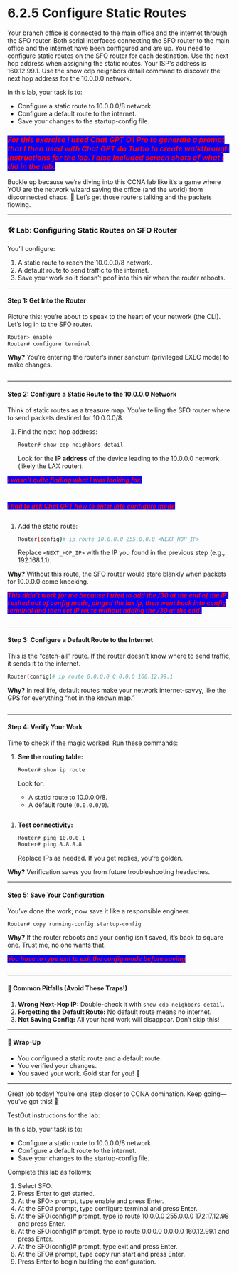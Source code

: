 # 6.2.5 Configure Static Routes

Your branch office is connected to the main office and the internet through the SFO router. Both serial interfaces connecting the SFO router to the main office and the internet have been configured and are up. You need to configure static routes on the SFO router for each destination. Use the next hop address when assigning the static routes. Your ISP's address is 160.12.99.1. Use the show cdp neighbors detail command to discover the next hop address for the 10.0.0.0 network.

In this lab, your task is to:

* Configure a static route to 10.0.0.0/8 network.
* Configure a default route to the internet.
* Save your changes to the startup-config file.

### _<mark style="color:red;background-color:blue;">**For this exercise I used Chat GPT O1 Pro to generate a prompt that I then used with Chat GPT 4o Turbo to create walkthrough instructions for the lab. I also Included screen shots of what I did in the lab.**</mark>_ 

Buckle up because we’re diving into this CCNA lab like it’s a game where YOU are the network wizard saving the office (and the world) from disconnected chaos. 🚀 Let’s get those routers talking and the packets flowing.

***

### 🛠️ Lab: Configuring Static Routes on SFO Router

You’ll configure:

1. A static route to reach the 10.0.0.0/8 network.
2. A default route to send traffic to the internet.
3. Save your work so it doesn’t poof into thin air when the router reboots.

***

#### **Step 1: Get Into the Router**

Picture this: you’re about to speak to the heart of your network (the CLI). Let’s log in to the SFO router.

```bash
Router> enable
Router# configure terminal
```

**Why?** You’re entering the router’s inner sanctum (privileged EXEC mode) to make changes.

<figure><img src="../../.gitbook/assets/image (23) (1) (1).png" alt=""><figcaption></figcaption></figure>

***

#### **Step 2: Configure a Static Route to the 10.0.0.0 Network**

Think of static routes as a treasure map. You’re telling the SFO router where to send packets destined for 10.0.0.0/8.

1.  Find the next-hop address:

    ```bash
    Router# show cdp neighbors detail
    ```

    Look for the **IP address** of the device leading to the 10.0.0.0 network (likely the LAX router).

_<mark style="color:red;background-color:blue;">**I wasn't quite finding what I was looking for:**</mark>_

<figure><img src="../../.gitbook/assets/image (24) (1) (1).png" alt=""><figcaption></figcaption></figure>

<figure><img src="../../.gitbook/assets/image (25) (1) (1).png" alt=""><figcaption></figcaption></figure>

_<mark style="color:red;background-color:blue;">**I had to ask Chat GPT how to enter into configure mode**</mark>_

<figure><img src="../../.gitbook/assets/image (26) (1) (1).png" alt=""><figcaption></figcaption></figure>

1.  Add the static route:

    ```bash
    Router(config)# ip route 10.0.0.0 255.0.0.0 <NEXT_HOP_IP>
    ```

    Replace `<NEXT_HOP_IP>` with the IP you found in the previous step (e.g., 192.168.1.1).

**Why?** Without this route, the SFO router would stare blankly when packets for 10.0.0.0 come knocking.

_<mark style="color:red;background-color:blue;">**This didn't work for me because I tried to add the /30 at the end of the IP. I exited out of config mode, pinged the lax ip, then went back into config terminal and then set IP route without adding the /30 at the end.**</mark>_&#x20;

<figure><img src="../../.gitbook/assets/image (27) (1) (1).png" alt=""><figcaption></figcaption></figure>

***

#### **Step 3: Configure a Default Route to the Internet**

This is the “catch-all” route. If the router doesn’t know where to send traffic, it sends it to the internet.

```bash
Router(config)# ip route 0.0.0.0 0.0.0.0 160.12.99.1
```

**Why?** In real life, default routes make your network internet-savvy, like the GPS for everything “not in the known map.”

<figure><img src="../../.gitbook/assets/image (28) (1).png" alt=""><figcaption></figcaption></figure>

***

#### **Step 4: Verify Your Work**

Time to check if the magic worked. Run these commands:

1.  **See the routing table:**

    ```bash
    Router# show ip route
    ```

    Look for:

    * A static route to 10.0.0.0/8.
    * A default route (`0.0.0.0/0`).

<figure><img src="../../.gitbook/assets/image (29) (1).png" alt=""><figcaption></figcaption></figure>

1.  **Test connectivity:**

    ```bash
    Router# ping 10.0.0.1
    Router# ping 8.8.8.8
    ```

    Replace IPs as needed. If you get replies, you’re golden.

**Why?** Verification saves you from future troubleshooting headaches.

***

#### **Step 5: Save Your Configuration**

You’ve done the work; now save it like a responsible engineer.

```bash
Router# copy running-config startup-config
```

**Why?** If the router reboots and your config isn’t saved, it’s back to square one. Trust me, no one wants that.

_<mark style="color:red;background-color:blue;">**You have to type exit to exit the config mode before saving**</mark>_

<figure><img src="../../.gitbook/assets/image (31) (1).png" alt=""><figcaption></figcaption></figure>

***

#### 📝 **Common Pitfalls (Avoid These Traps!)**

1. **Wrong Next-Hop IP:** Double-check it with `show cdp neighbors detail`.
2. **Forgetting the Default Route:** No default route means no internet.
3. **Not Saving Config:** All your hard work will disappear. Don’t skip this!

***

#### 🎉 **Wrap-Up**

* You configured a static route and a default route.
* You verified your changes.
* You saved your work. Gold star for you! 🌟

***

Great job today! You’re one step closer to CCNA domination. Keep going—you’ve got this! 💪

TestOut instructions for the lab:

In this lab, your task is to:

* Configure a static route to 10.0.0.0/8 network.
* Configure a default route to the internet.
* Save your changes to the startup-config file.

Complete this lab as follows:

1. Select SFO.
2. Press Enter to get started.
3. At the SFO> prompt, type enable and press Enter.
4. At the SFO# prompt, type configure terminal and press Enter.
5. At the SFO(config)# prompt, type ip route 10.0.0.0 255.0.0.0 172.17.12.98 and press Enter.
6. At the SFO(config)# prompt, type ip route 0.0.0.0 0.0.0.0 160.12.99.1 and press Enter.
7. At the SFO(config)# prompt, type exit and press Enter.
8. At the SFO# prompt, type copy run start and press Enter.
9. Press Enter to begin building the configuration.
